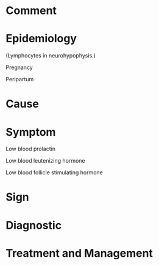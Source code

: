 # Comment

# Epidemiology

(Lymphocytes in neurohypophysis.)

Pregnancy

Peripartum

# Cause

# Symptom

Low blood prolactin

Low blood leutenizing hormone

Low blood follicle stimulating hormone

# Sign

# Diagnostic

# Treatment and Management
